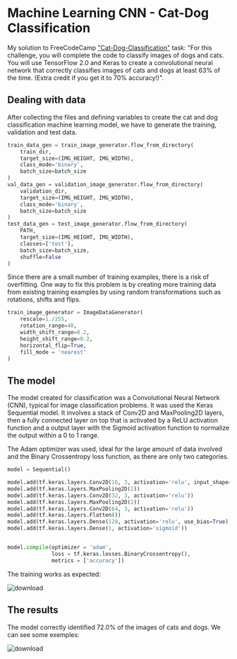 # Machine Learning CNN - Cat-Dog Classification
My solution to FreeCodeCamp ["Cat-Dog-Classification"](https://www.freecodecamp.org/learn/machine-learning-with-python/machine-learning-with-python-projects/cat-and-dog-image-classifier) task: "For this challenge, you will complete the code to classify images of dogs and cats. You will use TensorFlow 2.0 and Keras to create a convolutional neural network that correctly classifies images of cats and dogs at least 63% of the time. (Extra credit if you get it to 70% accuracy!)".

## Dealing with data
After collecting the files and defining variables to create the cat and dog classification machine learning model, we have to generate the training, validation and test data.

~~~python
train_data_gen = train_image_generator.flow_from_directory(
    train_dir,
    target_size=(IMG_HEIGHT, IMG_WIDTH),
    class_mode='binary',
    batch_size=batch_size
)
val_data_gen = validation_image_generator.flow_from_directory(
    validation_dir,
    target_size=(IMG_HEIGHT, IMG_WIDTH),
    class_mode='binary',
    batch_size=batch_size
)
test_data_gen = test_image_generator.flow_from_directory(
    PATH,
    target_size=(IMG_HEIGHT, IMG_WIDTH),
    classes=['test'],
    batch_size=batch_size,
    shuffle=False
)
~~~

Since there are a small number of training examples, there is a risk of overfitting. One way to fix this problem is by creating more training data from existing training examples by using random transformations such as rotations, shifts and flips.

~~~python
train_image_generator = ImageDataGenerator(
    rescale=1./255,
    rotation_range=40,
    width_shift_range=0.2,
    height_shift_range=0.2,
    horizontal_flip=True,
    fill_mode = 'nearest'
)
~~~

## The model
The model created for classification was a Convolutional Neural Network (CNN), typical for image classification problems. It was used the Keras Sequential model. It involves a stack of Conv2D and MaxPooling2D layers, then a fully connected layer on top that is activated by a ReLU activation function and a output layer with the Sigmoid activation function to normalize the output within a 0 to 1 range.

The Adam optimizer was used, ideal for the large amount of data involved and the Binary Crossentropy loss function, as there are only two categories.

~~~python
model = Sequential()

model.add(tf.keras.layers.Conv2D(16, 3, activation='relu', input_shape=(IMG_HEIGHT, IMG_WIDTH, 3)))
model.add(tf.keras.layers.MaxPooling2D(2))
model.add(tf.keras.layers.Conv2D(32, 3, activation='relu'))
model.add(tf.keras.layers.MaxPooling2D(2))
model.add(tf.keras.layers.Conv2D(64, 3, activation='relu'))
model.add(tf.keras.layers.Flatten())
model.add(tf.keras.layers.Dense(128, activation='relu', use_bias=True))
model.add(tf.keras.layers.Dense(1, activation='sigmoid'))


model.compile(optimizer = 'adam',
              loss = tf.keras.losses.BinaryCrossentropy(),
              metrics = ['accuracy'])
~~~

The training works as expected:

![download](https://user-images.githubusercontent.com/93870597/228310487-c66b088e-e498-42ed-bbe1-3d63268712aa.png)

## The results
The model correctly identified 72.0% of the images of cats and dogs. We can see some exemples:

![download](https://user-images.githubusercontent.com/93870597/228310952-cf9091a7-f5e8-4cba-b202-a768345ca669.png)
